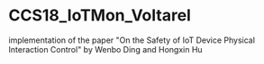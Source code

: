 # CCS18_IoTMon_Voltarel
implementation of the paper "On the Safety of IoT Device Physical Interaction Control" by Wenbo Ding and Hongxin Hu
